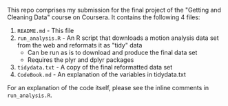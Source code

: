This repo comprises my submission for the final project of the "Getting and Cleaning Data" course on Coursera. It contains the following 4 files:

1. `README.md` - This file
2. `run_analysis.R` - An R script that downloads a motion analysis data set from the web and reformats it as "tidy" data
    - Can be run as is to download and produce the final data set 
    - Requires the plyr and dplyr packages
3. `tidydata.txt` - A copy of the final reformatted data set
4. `CodeBook.md` - An explanation of the variables in tidydata.txt

For an explanation of the code itself, please see the inline comments in `run_analysis.R`.